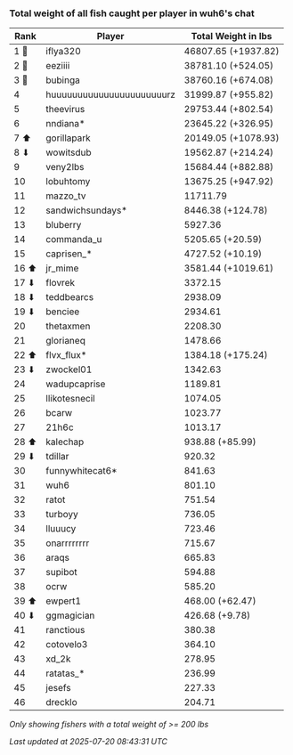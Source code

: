 ### Total weight of all fish caught per player in wuh6's chat
| Rank | Player | Total Weight in lbs |
|------|--------|---------|
| 1 🥇  | iflya320 | 46807.65 (+1937.82) |
| 2 🥈  | eeziiii | 38781.10 (+524.05) |
| 3 🥉  | bubinga | 38760.16 (+674.08) |
| 4  | huuuuuuuuuuuuuuuuuuuuuurz | 31999.87 (+955.82) |
| 5  | theevirus | 29753.44 (+802.54) |
| 6  | nndiana* | 23645.22 (+326.95) |
| 7 ⬆ | gorillapark | 20149.05 (+1078.93) |
| 8 ⬇ | wowitsdub | 19562.87 (+214.24) |
| 9  | veny2lbs | 15684.44 (+882.88) |
| 10  | lobuhtomy | 13675.25 (+947.92) |
| 11  | mazzo_tv | 11711.79 |
| 12  | sandwichsundays* | 8446.38 (+124.78) |
| 13  | bluberry | 5927.36 |
| 14  | commanda_u | 5205.65 (+20.59) |
| 15  | caprisen_* | 4727.52 (+10.19) |
| 16 ⬆ | jr_mime | 3581.44 (+1019.61) |
| 17 ⬇ | flovrek | 3372.15 |
| 18 ⬇ | teddbearcs | 2938.09 |
| 19 ⬇ | benciee | 2934.61 |
| 20  | thetaxmen | 2208.30 |
| 21  | glorianeq | 1478.66 |
| 22 ⬆ | flvx_flux* | 1384.18 (+175.24) |
| 23 ⬇ | zwockel01 | 1342.63 |
| 24  | wadupcaprise | 1189.81 |
| 25  | llikotesnecil | 1074.05 |
| 26  | bcarw | 1023.77 |
| 27  | 21h6c | 1013.17 |
| 28 ⬆ | kalechap | 938.88 (+85.99) |
| 29 ⬇ | tdillar | 920.32 |
| 30  | funnywhitecat6* | 841.63 |
| 31  | wuh6 | 801.10 |
| 32  | ratot | 751.54 |
| 33  | turboyy | 736.05 |
| 34  | lluuucy | 723.46 |
| 35  | onarrrrrrrr | 715.67 |
| 36  | araqs | 665.83 |
| 37  | supibot | 594.88 |
| 38  | ocrw | 585.20 |
| 39 ⬆ | ewpert1 | 468.00 (+62.47) |
| 40 ⬇ | ggmagician | 426.68 (+9.78) |
| 41  | ranctious | 380.38 |
| 42  | cotovelo3 | 364.10 |
| 43  | xd_2k | 278.95 |
| 44  | ratatas_* | 236.99 |
| 45  | jesefs | 227.33 |
| 46  | drecklo | 204.71 |

_Only showing fishers with a total weight of >= 200 lbs_

_Last updated at 2025-07-20 08:43:31 UTC_